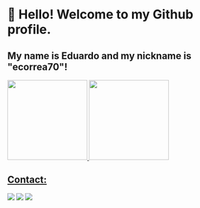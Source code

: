 # 👋 Hello! Welcome to my Github profile.
## My name is Eduardo and my nickname is "ecorrea70"!

<div>
<a href="https://github.com/ecorrrea70">
<img loading="lazy" height="180em" src="https://github-readme-stats.vercel.app/api/top-langs/?username=ecorrea70&layout=compact&langs_count=7&theme=dracula"/>
<img loading="lazy" height="180em" src="https://github-readme-stats.vercel.app/api?username=ecorrea70&show_icons=true&theme=dracula&include_all_commits=true&count_private=true"/>
</div>





## Contact:

<div>
<a href = "mailto:eduardodasilvacorrea70@gmail.com"><img loading="lazy" src="https://img.shields.io/badge/Gmail-D14836?style=for-the-badge&logo=gmail&logoColor=white" target="_blank"></a>
<a href="https://www.linkedin.com/in/ecorrea70" target="_blank"><img loading="lazy" src="https://img.shields.io/badge/-LinkedIn-%230077B5?style=for-the-badge&logo=linkedin&logoColor=white" target="_blank"></a>   
<a href="https://instagram.com/ecorrea70" target="_blank"><img loading="lazy" src="https://img.shields.io/badge/-Instagram-%23E4405F?style=for-the-badge&logo=instagram&logoColor=white" target="_blank"></a>
</div>
